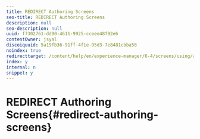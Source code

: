 ```yaml
---
title: REDIRECT Authoring Screens
seo-title: REDIRECT Authoring Screens
description: null
seo-description: null
uuid: f7302761-dd90-4611-9925-cceee48f92e6
contentOwner: jsyal
discoiquuid: 5a19fb36-91ff-4f1e-95d3-7e8481cbba58
noindex: true
redirecttarget: /content/help/en/experience-manager/6-4/screens/using/authoring-screens
index: y
internal: n
snippet: y
---
```


# REDIRECT Authoring Screens{#redirect-authoring-screens}

